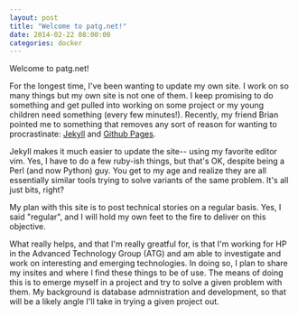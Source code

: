 ```yaml
---
layout: post
title: "Welcome to patg.net!"
date: 2014-02-22 08:00:00
categories: docker
---
```


Welcome to patg.net! 

For the longest time, I've been wanting to update my own site. I work on so many things but my own site is not one of them. I keep promising to do something and get pulled into working on some project or my young children need something (every few minutes!). Recently, my friend Brian pointed me to something that removes any sort of reason for wanting to procrastinate: [Jekyll][jekyll] and [Github Pages][gh-pages]. 

Jekyll makes it much easier to update the site-- using my favorite editor vim. Yes, I have to do a few ruby-ish things, but that's OK, despite being a Perl (and now Python) guy. You get to my age and realize they are all essentially similar tools trying to solve variants of the same problem. It's all just bits, right?

My plan with this site is to post technical stories on a regular basis. Yes, I said "regular", and I will hold my own feet to the fire to deliver on this objective. 

What really helps, and that I'm really greatful for, is that I'm working for HP in the Advanced Technology Group (ATG) and am able to investigate and work on interesting and emerging technologies. In doing so, I plan to share my insites and where I find these things to be of use. The means of doing this is to emerge myself in a project and try to solve a given problem with them. My background is database admnistration and development, so that will be a likely angle I'll take in trying a given project out.  

[jekyll]:    http://jekyllrb.com
[gh-pages]:  http://pages.github.com/
